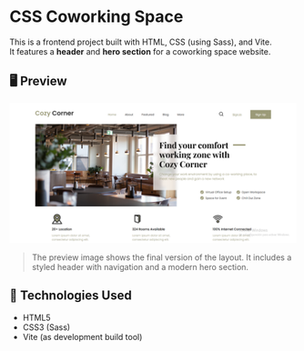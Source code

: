 # CSS Coworking Space

This is a frontend project built with HTML, CSS (using Sass), and Vite.  
It features a **header** and **hero section** for a coworking space website.

## 🖥 Preview

![Project preview](./src/images/CoworkingSpace.png)

> The preview image shows the final version of the layout. It includes a styled header with navigation and a modern hero section.

## 🚀 Technologies Used

- HTML5
- CSS3 (Sass)
- Vite (as development build tool)
